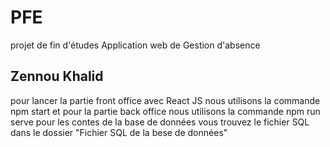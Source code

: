 # PFE
projet de fin d'études
Application web de Gestion d'absence
## Zennou	Khalid

pour lancer la partie front office avec React JS nous utilisons la commande npm start
et pour la partie back office nous utilisons la commande npm run serve
pour les contes de la base de données vous trouvez le fichier SQL dans le dossier "Fichier SQL de la bese de données"
